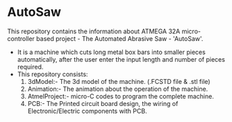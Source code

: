 # AutoSaw
This repository contains the information about ATMEGA 32A micro-controller based project - The Automated Abrasive Saw - 'AutoSaw'.
* It is a machine which cuts long metal box bars into smaller pieces automatically, after the user enter the input length and number of pieces required.
* This repository consists:
    1. 3dModel:- The 3d model of the machine. (.FCSTD file & .stl file)
    2. Animation:- The animation about the operation of the machine.
    3. AtmelProject:- micro-C codes to program the complete machine.
    4. PCB:- The Printed circuit board design, the wiring of Electronic/Electric components with PCB.
